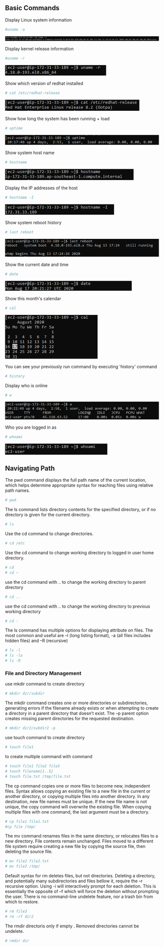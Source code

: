 ## Basic Commands

Display Linux system information

```bash 
#uname -a
``` 

![alt text](https://github.com/shiblijoy/shiblijoy/blob/master/uname-a.PNG)

Display kernel release information

```bash 
#uname -r
```

![alt text](https://github.com/shiblijoy/shiblijoy/blob/master/uname-r.PNG)

Show which version of redhat installed

```bash 
# cat /etc/redhat-release
```
![alt text](https://github.com/shiblijoy/shiblijoy/blob/master/release.PNG)

Show how long the system has been running + load

```bash 
# uptime
```

![alt text](https://github.com/shiblijoy/shiblijoy/blob/master/uptime.PNG)

Show system host name

```bash 
# hostname
```

![alt text](https://github.com/shiblijoy/shiblijoy/blob/master/hostname.PNG)

Display the IP addresses of the host

```bash 
# hostname -I
```
![alt text](https://github.com/shiblijoy/shiblijoy/blob/master/hostname-i.PNG)

Show system reboot history

```bash 
# last reboot
```

![alt text](https://github.com/shiblijoy/shiblijoy/blob/master/lastreboot.PNG)

Show the current date and time

```bash 
# date
```

![alt text](https://github.com/shiblijoy/shiblijoy/blob/master/date.PNG)

Show this month's calendar

```bash 
# cal
```

![alt text](https://github.com/shiblijoy/shiblijoy/blob/master/cal.PNG)

You can see your previously run command by executing 'history' command

```bash
# history
```

Display who is online

```bash 
# w
```

![alt text](https://github.com/shiblijoy/shiblijoy/blob/master/w.PNG)

Who you are logged in as

```bash 
# whoami
```

![alt text](https://github.com/shiblijoy/shiblijoy/blob/master/whoami.PNG)


## Navigating Path

The pwd command displays the full path name of the current location, which helps determine appropriate syntax for reaching files using relative path names. 

```bash
# pwd
```

The ls command lists directory contents for the specified directory, or if no directory is given for the current directory.

```bash 
# ls
```

Use the cd command to change directories.

```bash
# cd /etc
```

Use the cd command to change working directory to logged in user home directory.

```bash
# cd 
# cd ~
```

use the cd command with .. to change the working directory to parent directory

```bash
# cd ..
```

use the cd command with .. to change the working directory to previous working directory

```bash
# cd -
```

The ls command has multiple options for displaying attribute on files. The most common and useful are –l (long listing format), -a (all files includes hidden files) and –R (recursive)

```bash
# ls -l
# ls -la
# ls -R
```
### File and Directory Management
use mkdir command to create directory

```bash
# mkdir dir/subdir
```

The mkdir command creates one or more directories or subdirectories, generating errors if the filename already exists or when attempting to create a directory in a parent directory that doesn’t exist. The –p parent option creates missing parent directories for the requested destination.

```bash
# mkdir dir2/subdir2 -p
```

use touch command to create directory

```bash
# touch file1
```

to create multiple command with command

```bash
# touch file1 file2 file3
# touch filename{1..5}
# touch file.txt /tmp/file.txt
```

The cp command copies one or more files to become new, independent files. Syntax allows copying an existing file to a new file in the current or another directory, or copying multiple files into another directory. In any destination, new file names must be unique. If the new file name is not unique, the copy command will overwrite the existing file. When copying multiple files with one command, the last argument must be a directory.

```bash
# cp file1 file1.txt
#cp file /tmp/
```

The mv command renames files in the same directory, or relocates files to a new directory. File contents remain unchanged. Files moved to a different file system require creating a new file by copying the source file, then deleting the source file.

```bash
# mv file2 file2.txt
# mv file2 /tmp/
```

Default syntax for rm deletes files, but not directories. Deleting a directory, and potentially many subdirectories and files bellow it, require the –r recursive option. Using -i will interactively prompt for each deletion. This is essentially the opposite of –f which will force the deletion without prompting the user. There is no command-line undelete feature, nor a trash bin from which to restore.

```bash
# rm file3
# rm -rf dir2
```

The rmdir directoris only if empty . Removed directories cannot be undelete.

```bash
# rmdir dir
```

